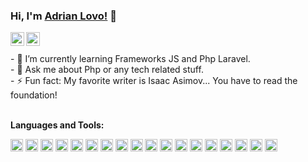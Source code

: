 ### Hi, I'm [Adrian Lovo!](https://adrianlovo.github.io/) 👋

<a href="https://www.facebook.com/adrian.humberto.12/">
  <img align="left" alt="Pawan's Facebook" width="22px" src="https://cdn.jsdelivr.net/npm/simple-icons@v3/icons/facebook.svg" />
</a>
<a href="https://github.com/adrianlovo">
  <img align="left" alt="Pawan's Github" width="22px" src="https://cdn.jsdelivr.net/npm/simple-icons@v3/icons/github.svg" />
</a>
<br>
<br>
- 🌱 I’m currently learning Frameworks JS and Php Laravel.
<br>
- 💬 Ask me about Php or any tech related stuff.
<br>
- ⚡ Fun fact: My favorite writer is Isaac Asimov... You have to read the foundation!
<br>
<br>

**Languages and Tools:**  

<code><img height="20" width="20" src="https://adrianlovo.github.io/Resources/img/Lenguajes/html.png"></code>
<code><img height="20" src="https://adrianlovo.github.io/Resources/img/Lenguajes/css.png"></code>
<code><img height="20" src="https://adrianlovo.github.io/Resources/img/Lenguajes/bootstrap.png"></code>
<code><img height="20" src="https://adrianlovo.github.io/Resources/img/Lenguajes/javascript.png"></code>
<code><img height="20" src="https://adrianlovo.github.io/Resources/img/Lenguajes/jquery.png"></code>
<code><img height="20" src="https://adrianlovo.github.io/Resources/img/Lenguajes/vue.png"></code>
<code><img height="20" src="https://adrianlovo.github.io/Resources/img/Lenguajes/php.png"></code>
<code><img height="20" src="https://adrianlovo.github.io/Resources/img/Lenguajes/laravel.png"></code>
<code><img height="20" src="https://adrianlovo.github.io/Resources/img/Lenguajes/javase.png"></code>
<code><img height="20" src="https://adrianlovo.github.io/Resources/img/Lenguajes/javaee.png"></code>
<code><img height="20" src="https://adrianlovo.github.io/Resources/img/Lenguajes/vscode.png"></code>
<code><img height="20" src="https://adrianlovo.github.io/Resources/img/Lenguajes/c.png"></code>
<code><img height="20" src="https://adrianlovo.github.io/Resources/img/Lenguajes/db2.png"></code>
<code><img height="20" src="https://adrianlovo.github.io/Resources/img/Lenguajes/mysql.png"></code>
<code><img height="20" src="https://adrianlovo.github.io/Resources/img/Lenguajes/postgressql.png"></code>
<code><img height="20" src="https://adrianlovo.github.io/Resources/img/Lenguajes/sqlserver.png"></code>
<code><img height="20" src="https://adrianlovo.github.io/Resources/img/Lenguajes/windows.png"></code>
<code><img height="20" src="https://adrianlovo.github.io/Resources/img/Lenguajes/ubuntu.png"></code>



